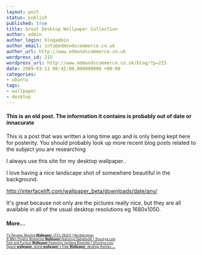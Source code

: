 ```yaml
---
layout: post
status: publish
published: true
title: Great Desktop Wallpaper Collection
author: admin
author_login: blogadmin
author_email: info@edmondscommerce.co.uk
author_url: http://www.edmondscommerce.co.uk
wordpress_id: 215
wordpress_url: http://www.edmondscommerce.co.uk/blog/?p=215
date: 2009-03-11 08:42:00.000000000 +00:00
categories:
- ubuntu
tags:
- wallpaper
- desktop
---
```

<div class="oldpost"><h4>This is an old post. The information it contains is probably out of date or innacurate</h4>
<p>
This is a post that was written a long time ago and is only being kept here for posterity.
You should probably look up more recent blog posts related to the subject you are researching
</p>
</div>
I always use this site for my desktop wallpaper..

I love having a nice landscape shot of somewhere beautiful in the background.

<a href="http://interfacelift.com/wallpaper_beta/downloads/date/any/" rel="nofollow">http://interfacelift.com/wallpaper_beta/downloads/date/any/</a>

It's great because not only are the pictures really nice, but they are all available in all of the usual desktop resolutions eg 1680x1050.
<h4>More...</h4>
			<div style="font-size: .6em;"><a href="http://www.hecklerspray.com/tv-review-moving-wallpaper-itv1-0603/200921892.php" rel="nofollow">TV Review: Moving <b>Wallpaper</b>, ITV1, 06/03 | Hecklerspray</a><br><a href="http://www.shockya.com/news/2009/03/10/x-men-origins-wolverine-wallpaper-featuring-sabretooth/" rel="nofollow">X-Men Origins Wolverine <b>Wallpaper</b> featuring Sabretooth | Shockya.com</a><br><a href="http://www.shockya.com/news/2009/03/10/fast-and-furious-wallpaper-featuring-jordana-brewster/" rel="nofollow">Fast and Furious <b>Wallpaper</b> Featuring Jordana Brewster | Shockya.com</a><br><a href="http://desktop.93vs.com/2009/03/10/space-wallpaper-world-wallpaper/" rel="nofollow">Space <b>wallpaper</b>, world <b>wallpaper</b> « Free <b>Wallpaper</b>, desktop themes <b>...</b></a><br></div>
